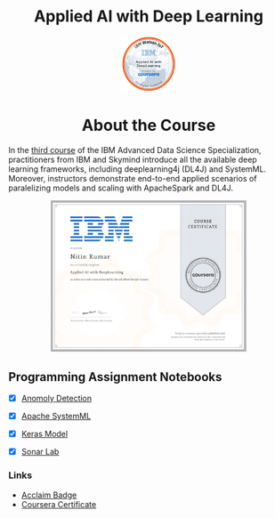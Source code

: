 <h1 align="center">Applied AI with Deep Learning</h1>


<p align="center">
<img src="https://github.com/ntnnitinkr/courses-certifications/blob/master/IBM-Advanced-Data-Science/Applied%20AI%20with%20Deep%20Learning/Applied%2BAI%2Bwith%2BDeep%2BLearning.png" width="20%" height="20%">
</p>

<h1 align="center">About the Course</h1>

In the [third course](https://www.coursera.org/learn/ai) of the IBM Advanced Data Science Specialization, practitioners from IBM and Skymind introduce all the available deep learning frameworks, including deeplearning4j (DL4J) and SystemML. Moreover, instructors demonstrate end-to-end applied scenarios of paralelizing  models and scaling with ApacheSpark and DL4J.

<p align="center">
<img src="https://github.com/ntnnitinkr/courses-certifications/blob/master/IBM-Advanced-Data-Science/Applied%20AI%20with%20Deep%20Learning/Applied%2BAI%2Bwith%2BDeep%2BLearning.jpg" width="70%" height="60%">
</p>

## Programming Assignment Notebooks

- [x] [Anomoly Detection](https://github.com/ntnnitinkr/courses-certifications/blob/master/IBM-Advanced-Data-Science/Applied%20AI%20with%20Deep%20Learning/Assignment%20Anomaly%20Detection.ipynb)
- [x] [Apache SystemML](https://github.com/ntnnitinkr/courses-certifications/blob/master/IBM-Advanced-Data-Science/Applied%20AI%20with%20Deep%20Learning/Assignment%20SystemML.ipynb)
- [x] [Keras Model](https://github.com/ntnnitinkr/courses-certifications/blob/master/IBM-Advanced-Data-Science/Applied%20AI%20with%20Deep%20Learning/Assignment%20Keras.ipynb)
- [x] [Sonar Lab](https://github.com/ntnnitinkr/courses-certifications/blob/master/IBM-Advanced-Data-Science/Applied%20AI%20with%20Deep%20Learning/SonarLab.ipynb)


### Links
- [Acclaim Badge](https://www.youracclaim.com/badges/a00c7a8e-0c73-4011-bcef-f3f710e3431b/public_url)
- [Coursera Certificate](https://www.coursera.org/account/accomplishments/verify/59WBMEKS57QU)

